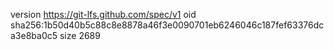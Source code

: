 version https://git-lfs.github.com/spec/v1
oid sha256:1b50d40b5c88c8e8878a46f3e0090701eb6246046c187fef63376dca3e8ba0c5
size 2689
